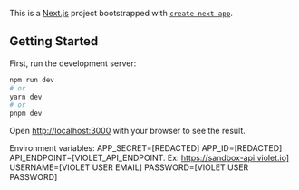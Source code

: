 This is a [Next.js](https://nextjs.org/) project bootstrapped with [`create-next-app`](https://github.com/vercel/next.js/tree/canary/packages/create-next-app).

## Getting Started

First, run the development server:

```bash
npm run dev
# or
yarn dev
# or
pnpm dev
```

Open [http://localhost:3000](http://localhost:3000) with your browser to see the result.

Environment variables:
APP_SECRET=[REDACTED]
APP_ID=[REDACTED]
API_ENDPOINT=[VIOLET_API_ENDPOINT. Ex: https://sandbox-api.violet.io]
USERNAME=[VIOLET USER EMAIL]
PASSWORD=[VIOLET USER PASSWORD]
